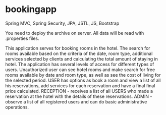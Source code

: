 # bookingapp

Spring MVC, Spring Security, JPA, JSTL, JS, Bootstrap

You need to deploy the archive on server. All data will be read with .properties files. 

This application serves for booking rooms in the hotel.  The search for rooms available based on the criteria of the date,  room type, additional services selected by clients and calculating the total amount of staying in hotel.  The application has several levels of access for different types of users.
Unauthorized user can see hotel rooms and make search for free rooms available by date and room type, as well as see the cost of living for the selected period.
USER has options as book a room and view a list of all his reservations, add services for each reservation and have a final final price calculated.
RECEPTION -  receives a list of all USERS who made a reservation at the hotel with the details of these reservations.
ADMIN - observe a list of all registered users and can do basic administrative operations.

